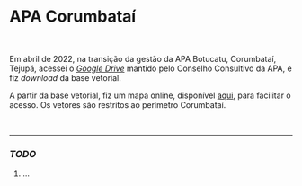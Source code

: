 # APA Corumbataí

<br>

Em abril de 2022, na transição da gestão da APA Botucatu, Corumbataí, Tejupá, acessei o [*Google Drive*](https://drive.google.com/drive/folders/1aHCngA_x70avWrBCcmPDbUegCrfM0hDy?usp=sharing) mantido pelo Conselho Consultivo da APA, e fiz *download* da base vetorial.

A partir da base vetorial, fiz um mapa online, disponível [aqui](https://open-geodata.github.io/blog/apa-corumbata%C3%AD/), para facilitar o acesso. Os vetores são restritos ao perímetro Corumbataí.

<br>

----

### *TODO*

1. ...
